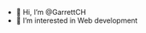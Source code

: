 - 👋 Hi, I’m @GarrettCH
- 👀 I’m interested in Web development




<!---
GarrettCH/GarrettCH is a ✨ special ✨ repository because its `README.md` (this file) appears on your GitHub profile.
You can click the Preview link to take a look at your changes.
--->
